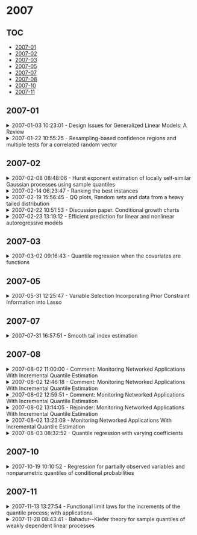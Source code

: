 # 2007

## TOC

- [2007-01](#2007-01)
- [2007-02](#2007-02)
- [2007-03](#2007-03)
- [2007-05](#2007-05)
- [2007-07](#2007-07)
- [2007-08](#2007-08)
- [2007-10](#2007-10)
- [2007-11](#2007-11)

## 2007-01

<details>

<summary>2007-01-03 10:23:01 - Design Issues for Generalized Linear Models: A Review</summary>

- *André I. Khuri, Bhramar Mukherjee, Bikas K. Sinha, Malay Ghosh*

- `0701088v1` - [abs](http://arxiv.org/abs/0701088v1) - [pdf](http://arxiv.org/pdf/math/0701088v1)

> Generalized linear models (GLMs) have been used quite effectively in the modeling of a mean response under nonstandard conditions, where discrete as well as continuous data distributions can be accommodated. The choice of design for a GLM is a very important task in the development and building of an adequate model. However, one major problem that handicaps the construction of a GLM design is its dependence on the unknown parameters of the fitted model. Several approaches have been proposed in the past 25 years to solve this problem. These approaches, however, have provided only partial solutions that apply in only some special cases, and the problem, in general, remains largely unresolved. The purpose of this article is to focus attention on the aforementioned dependence problem. We provide a survey of various existing techniques dealing with the dependence problem. This survey includes discussions concerning locally optimal designs, sequential designs, Bayesian designs and the quantile dispersion graph approach for comparing designs for GLMs.

</details>

<details>

<summary>2007-01-22 10:55:25 - Resampling-based confidence regions and multiple tests for a correlated random vector</summary>

- *Sylvain Arlot, Gilles Blanchard, Etienne Roquain*

- `0701605v1` - [abs](http://arxiv.org/abs/0701605v1) - [pdf](http://arxiv.org/pdf/math/0701605v1)

> We derive non-asymptotic confidence regions for the mean of a random vector whose coordinates have an unknown dependence structure. The random vector is supposed to be either Gaussian or to have a symmetric bounded distribution, and we observe $n$ i.i.d copies of it. The confidence regions are built using a data-dependent threshold based on a weighted bootstrap procedure. We consider two approaches, the first based on a concentration approach and the second on a direct boostrapped quantile approach. The first one allows to deal with a very large class of resampling weights while our results for the second are restricted to Rademacher weights. However, the second method seems more accurate in practice. Our results are motivated by multiple testing problems, and we show on simulations that our procedures are better than the Bonferroni procedure (union bound) as soon as the observed vector has sufficiently correlated coordinates.

</details>


## 2007-02

<details>

<summary>2007-02-08 08:48:06 - Hurst exponent estimation of locally self-similar Gaussian processes using sample quantiles</summary>

- *Jean-François Coeurjolly*

- `0506290v2` - [abs](http://arxiv.org/abs/0506290v2) - [pdf](http://arxiv.org/pdf/math/0506290v2)

> This paper is devoted to the introduction of a new class of consistent estimators of the fractal dimension of locally self-similar Gaussian processes. These estimators are based on convex combinations of sample quantiles of discrete variations of a sample path over a discrete grid of the interval $[0,1]$. We derive the almost sure convergence and the asymptotic normality for these estimators. The key-ingredient is a Bahadur representation for sample quantiles of non-linear functions of Gaussians sequences with correlation function decreasing as $k^{-\alpha}L(k)$ for some $\alpha>0$ and some slowly varying function $L(\cdot)$.

</details>

<details>

<summary>2007-02-14 06:23:47 - Ranking the best instances</summary>

- *Stéphan Clémençon, Nicolas Vayatis*

- `0611133v2` - [abs](http://arxiv.org/abs/0611133v2) - [pdf](http://arxiv.org/pdf/math/0611133v2)

> We formulate the local ranking problem in the framework of bipartite ranking where the goal is to focus on the best instances. We propose a methodology based on the construction of real-valued scoring functions. We study empirical risk minimization of dedicated statistics which involve empirical quantiles of the scores. We first state the problem of finding the best instances which can be cast as a classification problem with mass constraint. Next, we develop special performance measures for the local ranking problem which extend the Area Under an ROC Curve (AUC/AROC) criterion and describe the optimal elements of these new criteria. We also highlight the fact that the goal of ranking the best instances cannot be achieved in a stage-wise manner where first, the best instances would be tentatively identified and then a standard AUC criterion could be applied. Eventually, we state preliminary statistical results for the local ranking problem.

</details>

<details>

<summary>2007-02-19 15:56:45 - QQ plots, Random sets and data from a heavy tailed distribution</summary>

- *Bikramjit Das, Sidney I. Resnick*

- `0702551v1` - [abs](http://arxiv.org/abs/0702551v1) - [pdf](http://arxiv.org/pdf/math/0702551v1)

> The QQ plot is a commonly used technique for informally deciding whether a univariate random sample of size n comes from a specified distribution F. The QQ plot graphs the sample quantiles against the theoretical quantiles of F and then a visual check is made to see whether or not the points are close to a straight line. For a location and scale family of distributions, the intercept and slope of the straight line provide estimates for the shift and scale parameters of the distribution respectively. Here we consider the set S_n of points forming the QQ plot as a random closed set in R^2. We show that under certain regularity conditions on the distribution F, S_n converges in probability to a closed, non-random set. In the heavy tailed case where 1-F is a regularly varying function, a similar result can be shown but a modification is necessary to provide a statistically sensible result since typically F is not completely known.

</details>

<details>

<summary>2007-02-22 10:51:53 - Discussion paper. Conditional growth charts</summary>

- *Ying Wei, Xuming He*

- `0702634v1` - [abs](http://arxiv.org/abs/0702634v1) - [pdf](http://arxiv.org/pdf/math/0702634v1)

> Growth charts are often more informative when they are customized per subject, taking into account prior measurements and possibly other covariates of the subject. We study a global semiparametric quantile regression model that has the ability to estimate conditional quantiles without the usual distributional assumptions. The model can be estimated from longitudinal reference data with irregular measurement times and with some level of robustness against outliers, and it is also flexible for including covariate information. We propose a rank score test for large sample inference on covariates, and develop a new model assessment tool for longitudinal growth data. Our research indicates that the global model has the potential to be a very useful tool in conditional growth chart analysis.

</details>

<details>

<summary>2007-02-23 13:19:12 - Efficient prediction for linear and nonlinear autoregressive models</summary>

- *Ursula U. Müller, Anton Schick, Wolfgang Wefelmeyer*

- `0702701v1` - [abs](http://arxiv.org/abs/0702701v1) - [pdf](http://arxiv.org/pdf/math/0702701v1)

> Conditional expectations given past observations in stationary time series are usually estimated directly by kernel estimators, or by plugging in kernel estimators for transition densities. We show that, for linear and nonlinear autoregressive models driven by independent innovations, appropriate smoothed and weighted von Mises statistics of residuals estimate conditional expectations at better parametric rates and are asymptotically efficient. The proof is based on a uniform stochastic expansion for smoothed and weighted von Mises processes of residuals. We consider, in particular, estimation of conditional distribution functions and of conditional quantile functions.

</details>


## 2007-03

<details>

<summary>2007-03-02 09:16:43 - Quantile regression when the covariates are functions</summary>

- *Hervé Cardot, Christophe Crambes, Pascal Sarda*

- `0703056v1` - [abs](http://arxiv.org/abs/0703056v1) - [pdf](http://arxiv.org/pdf/math/0703056v1)

> This paper deals with a linear model of regression on quantiles when the explanatory variable takes values in some functional space and the response is scalar. We propose a spline estimator of the functional coefficient that minimizes a penalized L1 type criterion. Then, we study the asymptotic behavior of this estimator. The penalization is of primary importance to get existence and convergence.

</details>


## 2007-05

<details>

<summary>2007-05-31 12:25:47 - Variable Selection Incorporating Prior Constraint Information into Lasso</summary>

- *Shurong Zheng, Guodong Song, Ning-Zhong Shi*

- `0705.4588v1` - [abs](http://arxiv.org/abs/0705.4588v1) - [pdf](http://arxiv.org/pdf/0705.4588v1)

> We propose the variable selection procedure incorporating prior constraint information into lasso. The proposed procedure combines the sample and prior information, and selects significant variables for responses in a narrower region where the true parameters lie. It increases the efficiency to choose the true model correctly. The proposed procedure can be executed by many constrained quadratic programming methods and the initial estimator can be found by least square or Monte Carlo method. The proposed procedure also enjoys good theoretical properties. Moreover, the proposed procedure is not only used for linear models but also can be used for generalized linear models({\sl GLM}), Cox models, quantile regression models and many others with the help of Wang and Leng (2007)'s LSA, which changes these models as the approximation of linear models. The idea of combining sample and prior constraint information can be also used for other modified lasso procedures. Some examples are used for illustration of the idea of incorporating prior constraint information in variable selection procedures.

</details>


## 2007-07

<details>

<summary>2007-07-31 16:57:51 - Smooth tail index estimation</summary>

- *Samuel Müller, Kaspar Rufibach*

- `0612140v2` - [abs](http://arxiv.org/abs/0612140v2) - [pdf](http://arxiv.org/pdf/math/0612140v2)

> Both parametric distribution functions appearing in extreme value theory - the generalized extreme value distribution and the generalized Pareto distribution - have log-concave densities if the extreme value index gamma is in [-1,0]. Replacing the order statistics in tail index estimators by their corresponding quantiles from the distribution function that is based on the estimated log-concave density leads to novel smooth quantile and tail index estimators. These new estimators aim at estimating the tail index especially in small samples. Acting as a smoother of the empirical distribution function, the log-concave distribution function estimator reduces estimation variability to a much greater extent than it introduces bias. As a consequence, Monte Carlo simulations demonstrate that the smoothed version of the estimators are well superior to their non-smoothed counterparts, in terms of mean squared error.

</details>


## 2007-08

<details>

<summary>2007-08-02 11:00:00 - Comment: Monitoring Networked Applications With Incremental Quantile Estimation</summary>

- *Lorraine Denby, James M. Landwehr, Jean Meloche*

- `0708.0317v1` - [abs](http://arxiv.org/abs/0708.0317v1) - [pdf](http://arxiv.org/pdf/0708.0317v1)

> Comment: Monitoring Networked Applications With Incremental Quantile Estimation [arXiv:0708.0302]

</details>

<details>

<summary>2007-08-02 12:46:18 - Comment: Monitoring Networked Applications With Incremental Quantile Estimation</summary>

- *Earl Lawrence, George Michailidis, Vijayan N. Nair*

- `0708.0336v1` - [abs](http://arxiv.org/abs/0708.0336v1) - [pdf](http://arxiv.org/pdf/0708.0336v1)

> Our comments are in two parts. First, we make some observations regarding the methodology in Chambers et al. [arXiv:0708.0302]. Second, we briefly describe another interesting network monitoring problem that arises in the context of assessing quality of service, such as loss rates and delay distributions, in packet-switched networks.

</details>

<details>

<summary>2007-08-02 12:59:51 - Comment: Monitoring Networked Applications With Incremental Quantile Estimation</summary>

- *Bin Yu*

- `0708.0338v1` - [abs](http://arxiv.org/abs/0708.0338v1) - [pdf](http://arxiv.org/pdf/0708.0338v1)

> Comment: Monitoring Networked Applications With Incremental Quantile Estimation [arXiv:0708.0302]

</details>

<details>

<summary>2007-08-02 13:14:05 - Rejoinder: Monitoring Networked Applications With Incremental Quantile Estimation</summary>

- *John M. Chambers, David A. James, Diane Lambert, Scott Vander Wiel*

- `0708.0339v1` - [abs](http://arxiv.org/abs/0708.0339v1) - [pdf](http://arxiv.org/pdf/0708.0339v1)

> Rejoinder: Monitoring Networked Applications With Incremental Quantile Estimation [arXiv:0708.0302]

</details>

<details>

<summary>2007-08-02 13:23:09 - Monitoring Networked Applications With Incremental Quantile Estimation</summary>

- *John M. Chambers, David A. James, Diane Lambert, Scott Vander Wiel*

- `0708.0302v1` - [abs](http://arxiv.org/abs/0708.0302v1) - [pdf](http://arxiv.org/pdf/0708.0302v1)

> Networked applications have software components that reside on different computers. Email, for example, has database, processing, and user interface components that can be distributed across a network and shared by users in different locations or work groups. End-to-end performance and reliability metrics describe the software quality experienced by these groups of users, taking into account all the software components in the pipeline. Each user produces only some of the data needed to understand the quality of the application for the group, so group performance metrics are obtained by combining summary statistics that each end computer periodically (and automatically) sends to a central server. The group quality metrics usually focus on medians and tail quantiles rather than on averages. Distributed quantile estimation is challenging, though, especially when passing large amounts of data around the network solely to compute quality metrics is undesirable. This paper describes an Incremental Quantile (IQ) estimation method that is designed for performance monitoring at arbitrary levels of network aggregation and time resolution when only a limited amount of data can be transferred. Applications to both real and simulated data are provided.

</details>

<details>

<summary>2007-08-03 08:32:52 - Quantile regression with varying coefficients</summary>

- *Mi-Ok Kim*

- `0708.0471v1` - [abs](http://arxiv.org/abs/0708.0471v1) - [pdf](http://arxiv.org/pdf/0708.0471v1)

> Quantile regression provides a framework for modeling statistical quantities of interest other than the conditional mean. The regression methodology is well developed for linear models, but less so for nonparametric models. We consider conditional quantiles with varying coefficients and propose a methodology for their estimation and assessment using polynomial splines. The proposed estimators are easy to compute via standard quantile regression algorithms and a stepwise knot selection algorithm. The proposed Rao-score-type test that assesses the model against a linear model is also easy to implement. We provide asymptotic results on the convergence of the estimators and the null distribution of the test statistic. Empirical results are also provided, including an application of the methodology to forced expiratory volume (FEV) data.

</details>


## 2007-10

<details>

<summary>2007-10-19 10:10:52 - Regression for partially observed variables and nonparametric quantiles of conditional probabilities</summary>

- *Odile Pons*

- `0710.3666v1` - [abs](http://arxiv.org/abs/0710.3666v1) - [pdf](http://arxiv.org/pdf/0710.3666v1)

> Efficient estimation under bias sampling, censoring or truncation is a difficult question which has been partially answered and the usual estimators are not always consistent. Several biased designs are considered for models with variables $(X,Y)$ where $Y$ is an indicator and $X$ an explanatory variable, or for continuous variables $(X,Y)$. The identifiability of the models are discussed. New nonparametric estimators of the regression functions and conditional quantiles are proposed.

</details>


## 2007-11

<details>

<summary>2007-11-13 13:27:54 - Functional limit laws for the increments of the quantile process; with applications</summary>

- *Vivian Viallon*

- `0612260v3` - [abs](http://arxiv.org/abs/0612260v3) - [pdf](http://arxiv.org/pdf/math/0612260v3)

> We establish a functional limit law of the logarithm for the increments of the normed quantile process based upon a random sample of size $n\to\infty$. We extend a limit law obtained by Deheuvels and Mason (12), showing that their results hold uniformly over the bandwidth $h$, restricted to vary in $[h'_n,h''_n]$, where $\{h'_n\}_{n\geq1}$ and $\{h''_n\}_{n\geq 1}$ are appropriate non-random sequences. We treat the case where the sample observations follow possibly non-uniform distributions. As a consequence of our theorems, we provide uniform limit laws for nearest-neighbor density estimators, in the spirit of those given by Deheuvels and Mason (13) for kernel-type estimators.

</details>

<details>

<summary>2007-11-28 08:43:41 - Bahadur--Kiefer theory for sample quantiles of weakly dependent linear processes</summary>

- *Rafał Kulik*

- `0605282v2` - [abs](http://arxiv.org/abs/0605282v2) - [pdf](http://arxiv.org/pdf/math/0605282v2)

> In this paper, we establish the Bahadur--Kiefer representation for sample quantiles for a class of weakly dependent linear processes. The rate of approximation is the same as for i.i.d. sequences and is thus optimal.

</details>

